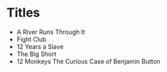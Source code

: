 # Titles

* A River Runs Through It
* Fight Club
* 12 Years a Slave
* The Big Short
* 12 Monkeys
 The Curious Case of Benjamin Button 
